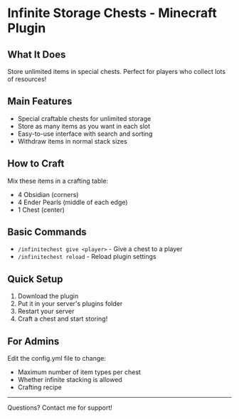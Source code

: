 # Infinite Storage Chests - Minecraft Plugin

## What It Does
Store unlimited items in special chests. Perfect for players who collect lots of resources!

## Main Features
- Special craftable chests for unlimited storage
- Store as many items as you want in each slot
- Easy-to-use interface with search and sorting
- Withdraw items in normal stack sizes

## How to Craft
Mix these items in a crafting table:
- 4 Obsidian (corners)
- 4 Ender Pearls (middle of each edge)
- 1 Chest (center)

## Basic Commands
- `/infinitechest give <player>` - Give a chest to a player
- `/infinitechest reload` - Reload plugin settings

## Quick Setup
1. Download the plugin
2. Put it in your server's plugins folder
3. Restart your server
4. Craft a chest and start storing!

## For Admins
Edit the config.yml file to change:
- Maximum number of item types per chest
- Whether infinite stacking is allowed
- Crafting recipe

---
Questions? Contact me for support!
